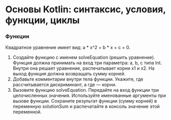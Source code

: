 # Основы Kotlin: синтаксис, условия, функции, циклы
### Функции

Квадратное уравнение имеет вид: a * x^2 + b * x + c = 0.

1. Создайте функцию с именем solveEquation (решить уравнение). Функция должна принимать на вход три параметра: a, b, c типа Int. Внутри она решает уравнение, распечатывает корни x1 и x2. На выход функция должна возвращать сумму корней.
2. Добавьте комментарии внутри тела функции. Укажите, где рассчитывается дискриминант, а где — корни.
3. Вызовите функцию solveEquation. Передайте на вход функции три целочисленных значения. Используйте именованные аргументы при вызове функции. Сохраните результат функции (сумму корней) в переменную solutionSum и распечатайте в консоль значение этой переменной.